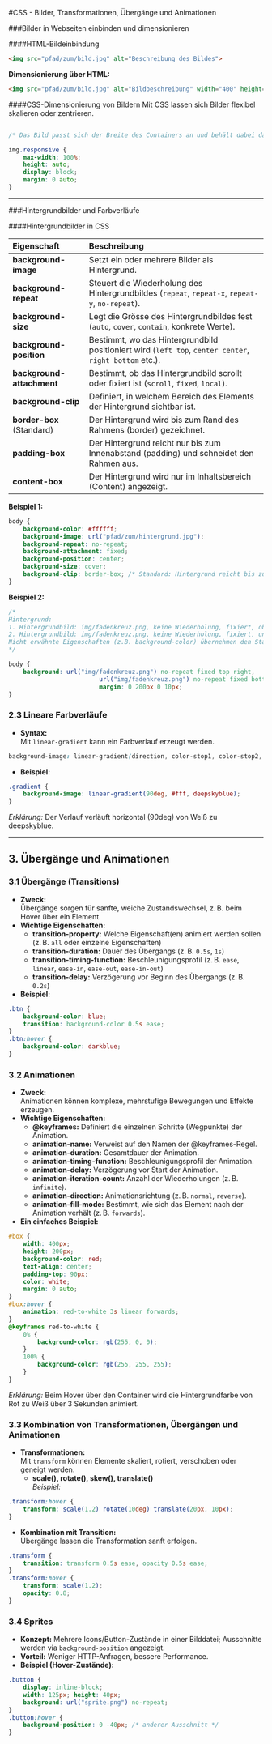 #CSS - Bilder, Transformationen, Übergänge und Animationen


###Bilder in Webseiten einbinden und dimensionieren

####HTML-Bildeinbindung

```html
<img src="pfad/zum/bild.jpg" alt="Beschreibung des Bildes">
```    
    
**Dimensionierung über HTML:**    
```html
<img src="pfad/zum/bild.jpg" alt="Bildbeschreibung" width="400" height="300">
```

####CSS-Dimensionierung von Bildern
Mit CSS lassen sich Bilder flexibel skalieren oder zentrieren.

```css

/* Das Bild passt sich der Breite des Containers an und behält dabei das Seitenverhältnis (height: auto). */

img.responsive {
    max-width: 100%;
    height: auto;
    display: block;
    margin: 0 auto;
}
```

---

###Hintergrundbilder und Farbverläufe

####Hintergrundbilder in CSS

| Eigenschaft              | Beschreibung |
|:-------------------------|:------------|
| **background-image**     | Setzt ein oder mehrere Bilder als Hintergrund. |
| **background-repeat**    | Steuert die Wiederholung des Hintergrundbildes (`repeat`, `repeat-x`, `repeat-y`, `no-repeat`). |
| **background-size**      | Legt die Grösse des Hintergrundbildes fest (`auto`, `cover`, `contain`, konkrete Werte). |
| **background-position**  | Bestimmt, wo das Hintergrundbild positioniert wird (`left top`, `center center`, `right bottom` etc.). |
| **background-attachment** | Bestimmt, ob das Hintergrundbild scrollt oder fixiert ist (`scroll`, `fixed`, `local`). |
| **background-clip**      | Definiert, in welchem Bereich des Elements der Hintergrund sichtbar ist. |
| **border-box** (Standard) | Der Hintergrund wird bis zum Rand des Rahmens (border) gezeichnet. |
| **padding-box**          | Der Hintergrund reicht nur bis zum Innenabstand (padding) und schneidet den Rahmen aus. |
| **content-box**          | Der Hintergrund wird nur im Inhaltsbereich (Content) angezeigt. |

**Beispiel 1:**  
```css
body {
    background-color: #ffffff;
    background-image: url("pfad/zum/hintergrund.jpg");
    background-repeat: no-repeat;
    background-attachment: fixed;
    background-position: center;
    background-size: cover; 
    background-clip: border-box; /* Standard: Hintergrund reicht bis zum Rand des Rahmens */
}
```
**Beispiel 2:**  
```css
/* 
Hintergrund: 
1. Hintergrundbild: img/fadenkreuz.png, keine Wiederholung, fixiert, oben rechts
2. Hintergrundbild: img/fadenkreuz.png, keine Wiederholung, fixiert, unten rechts
Nicht erwähnte Eigenschaften (z.B. background-color) übernehmen den Standard 
*/

body {
	background: url("img/fadenkreuz.png") no-repeat fixed top right,
	                     url("img/fadenkreuz.png") no-repeat fixed bottom right;
	                     margin: 0 200px 0 10px;
}
```

### 2.3 Lineare Farbverläufe

- **Syntax:**  
    Mit `linear-gradient` kann ein Farbverlauf erzeugt werden.
```css
background-image: linear-gradient(direction, color-stop1, color-stop2, ...);
```

- **Beispiel:**
```css
.gradient {
    background-image: linear-gradient(90deg, #fff, deepskyblue);
}
```
_Erklärung:_ Der Verlauf verläuft horizontal (90deg) von Weiß zu deepskyblue.

---

## 3. Übergänge und Animationen

### 3.1 Übergänge (Transitions)

- **Zweck:**  
    Übergänge sorgen für sanfte, weiche Zustandswechsel, z. B. beim Hover über ein Element.
- **Wichtige Eigenschaften:**
    - **transition-property:** Welche Eigenschaft(en) animiert werden sollen (z. B. `all` oder einzelne Eigenschaften)
    - **transition-duration:** Dauer des Übergangs (z. B. `0.5s`, `1s`)
    - **transition-timing-function:** Beschleunigungsprofil (z. B. `ease`, `linear`, `ease-in`, `ease-out`, `ease-in-out`)
    - **transition-delay:** Verzögerung vor Beginn des Übergangs (z. B. `0.2s`)
- **Beispiel:**
```css
.btn {
    background-color: blue;
    transition: background-color 0.5s ease;
}
.btn:hover {
    background-color: darkblue;
}

```

### 3.2 Animationen
- **Zweck:**  
    Animationen können komplexe, mehrstufige Bewegungen und Effekte erzeugen.
- **Wichtige Eigenschaften:**
    - **@keyframes:** Definiert die einzelnen Schritte (Wegpunkte) der Animation.
    - **animation-name:** Verweist auf den Namen der @keyframes-Regel.
    - **animation-duration:** Gesamtdauer der Animation.
    - **animation-timing-function:** Beschleunigungsprofil der Animation.
    - **animation-delay:** Verzögerung vor Start der Animation.
    - **animation-iteration-count:** Anzahl der Wiederholungen (z. B. `infinite`).
    - **animation-direction:** Animationsrichtung (z. B. `normal`, `reverse`).
    - **animation-fill-mode:** Bestimmt, wie sich das Element nach der Animation verhält (z. B. `forwards`).
- **Ein einfaches Beispiel:**
```css
#box {
    width: 400px;
    height: 200px;
    background-color: red;
    text-align: center;
    padding-top: 90px;
    color: white;
    margin: 0 auto;
}
#box:hover {
    animation: red-to-white 3s linear forwards;
}
@keyframes red-to-white {
    0% {
        background-color: rgb(255, 0, 0);
    }
    100% {
        background-color: rgb(255, 255, 255);
    }
}

```
_Erklärung:_ Beim Hover über den Container wird die Hintergrundfarbe von Rot zu Weiß über 3 Sekunden animiert.

### 3.3 Kombination von Transformationen, Übergängen und Animationen

- **Transformationen:**  
    Mit `transform` können Elemente skaliert, rotiert, verschoben oder geneigt werden.
    - **scale(), rotate(), skew(), translate()**  
        _Beispiel:_
```css
.transform:hover {
    transform: scale(1.2) rotate(10deg) translate(20px, 10px);
}

```
- **Kombination mit Transition:**  
    Übergänge lassen die Transformation sanft erfolgen.
```css
.transform {
    transition: transform 0.5s ease, opacity 0.5s ease;
}
.transform:hover {
    transform: scale(1.2);
    opacity: 0.8;
}
```
### 3.4 Sprites
- **Konzept:** Mehrere Icons/Button-Zustände in einer Bilddatei; Ausschnitte werden via `background-position` angezeigt.
- **Vorteil:** Weniger HTTP-Anfragen, bessere Performance.
- **Beispiel (Hover-Zustände):**

```css
.button {
    display: inline-block;
    width: 125px; height: 40px;
    background: url("sprite.png") no-repeat;
}
.button:hover {
    background-position: 0 -40px; /* anderer Ausschnitt */
}
```

